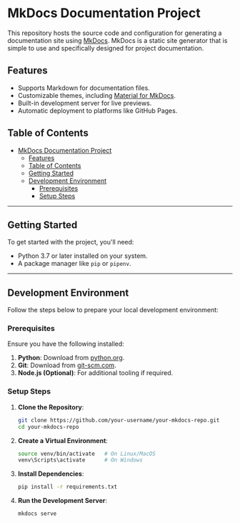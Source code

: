 # MkDocs Documentation Project

This repository hosts the source code and configuration for generating a documentation site using [MkDocs](https://www.mkdocs.org/). MkDocs is a static site generator that is simple to use and specifically designed for project documentation.

## Features
- Supports Markdown for documentation files.
- Customizable themes, including [Material for MkDocs](https://squidfunk.github.io/mkdocs-material/).
- Built-in development server for live previews.
- Automatic deployment to platforms like GitHub Pages.

## Table of Contents
- [MkDocs Documentation Project](#mkdocs-documentation-project)
  - [Features](#features)
  - [Table of Contents](#table-of-contents)
  - [Getting Started](#getting-started)
  - [Development Environment](#development-environment)
    - [Prerequisites](#prerequisites)
    - [Setup Steps](#setup-steps)

---

## Getting Started

To get started with the project, you'll need:
- Python 3.7 or later installed on your system.
- A package manager like `pip` or `pipenv`.

---

## Development Environment

Follow the steps below to prepare your local development environment:

### Prerequisites

Ensure you have the following installed:
1. **Python**: Download from [python.org](https://www.python.org/downloads/).
2. **Git**: Download from [git-scm.com](https://git-scm.com/).
3. **Node.js (Optional)**: For additional tooling if required.

### Setup Steps

1. **Clone the Repository**:
   ```bash
   git clone https://github.com/your-username/your-mkdocs-repo.git
   cd your-mkdocs-repo
    ```
2. **Create a Virtual Environment**: 
    ```bash
    source venv/bin/activate   # On Linux/MacOS
    venv\Scripts\activate      # On Windows
    ```
3. **Install Dependencies**:
    ```bash
    pip install -r requirements.txt
    ```
4. **Run the Development Server**: 
   ```bash
   mkdocs serve
   ```